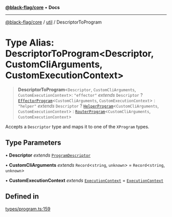 [**@black-flag/core**](../../README.md) • **Docs**

***

[@black-flag/core](../../README.md) / [util](../README.md) / DescriptorToProgram

# Type Alias: DescriptorToProgram\<Descriptor, CustomCliArguments, CustomExecutionContext\>

> **DescriptorToProgram**\<`Descriptor`, `CustomCliArguments`, `CustomExecutionContext`\>: `"effector"` *extends* `Descriptor` ? [`EffectorProgram`](EffectorProgram.md)\<`CustomCliArguments`, `CustomExecutionContext`\> : `"helper"` *extends* `Descriptor` ? [`HelperProgram`](HelperProgram.md)\<`CustomCliArguments`, `CustomExecutionContext`\> : [`RouterProgram`](RouterProgram.md)\<`CustomCliArguments`, `CustomExecutionContext`\>

Accepts a `Descriptor` type and maps it to one of the `XProgram` types.

## Type Parameters

• **Descriptor** *extends* [`ProgramDescriptor`](ProgramDescriptor.md)

• **CustomCliArguments** *extends* `Record`\<`string`, `unknown`\> = `Record`\<`string`, `unknown`\>

• **CustomExecutionContext** *extends* [`ExecutionContext`](ExecutionContext.md) = [`ExecutionContext`](ExecutionContext.md)

## Defined in

[types/program.ts:159](https://github.com/Xunnamius/black-flag/blob/99e2b3aa8ebef83fdf414dda22ad11405c1907df/types/program.ts#L159)
